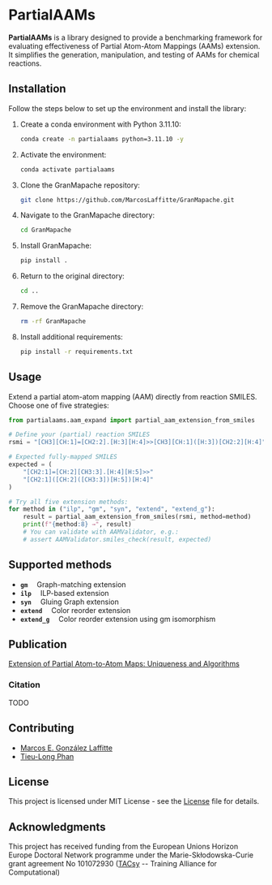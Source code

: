 # PartialAAMs

**PartialAAMs** is a library designed to provide a benchmarking framework for evaluating effectiveness of  Partial Atom-Atom Mappings (AAMs) extension. It simplifies the generation, manipulation, and testing of AAMs for chemical reactions.


## Installation

Follow the steps below to set up the environment and install the library:

1. Create a conda environment with Python 3.11.10:
   ```bash
   conda create -n partialaams python=3.11.10 -y
   ```

2. Activate the environment:
   ```bash
   conda activate partialaams
   ```

3. Clone the GranMapache repository:
   ```bash
   git clone https://github.com/MarcosLaffitte/GranMapache.git
   ```

4. Navigate to the GranMapache directory:
   ```bash
   cd GranMapache
   ```

5. Install GranMapache:
   ```bash
   pip install .
   ```

6. Return to the original directory:
   ```bash
   cd ..
   ```

7. Remove the GranMapache directory:
   ```bash
   rm -rf GranMapache
   ```

8. Install additional requirements:
   ```bash
   pip install -r requirements.txt
   ```
## Usage

Extend a partial atom-atom mapping (AAM) directly from reaction SMILES. Choose one of five strategies:

```python
from partialaams.aam_expand import partial_aam_extension_from_smiles

# Define your (partial) reaction SMILES
rsmi = "[CH3][CH:1]=[CH2:2].[H:3][H:4]>>[CH3][CH:1]([H:3])[CH2:2][H:4]"

# Expected fully-mapped SMILES
expected = (
    "[CH2:1]=[CH:2][CH3:3].[H:4][H:5]>>"
    "[CH2:1]([CH:2]([CH3:3])[H:5])[H:4]"
)

# Try all five extension methods:
for method in ("ilp", "gm", "syn", "extend", "extend_g"):
    result = partial_aam_extension_from_smiles(rsmi, method=method)
    print(f"{method:8} →", result)
    # You can validate with AAMValidator, e.g.:
    # assert AAMValidator.smiles_check(result, expected)

```
## Supported methods

- **`gm`**  Graph-matching extension  
- **`ilp`**  ILP-based extension  
- **`syn`**  Gluing Graph extension  
- **`extend`**  Color reorder extension  
- **`extend_g`**  Color reorder extension using gm isomorphism


## Publication

[Extension of Partial Atom-to-Atom Maps: Uniqueness and Algorithms]()


### Citation

TODO


## Contributing
- [Marcos E. González Laffitte](https://github.com/MarcosLaffitte)
- [Tieu-Long Phan](https://tieulongphan.github.io/)


## License

This project is licensed under MIT License - see the [License](LICENSE) file for details.

## Acknowledgments

This project has received funding from the European Unions Horizon Europe Doctoral Network programme under the Marie-Skłodowska-Curie grant agreement No 101072930 ([TACsy](https://tacsy.eu/) -- Training Alliance for Computational)